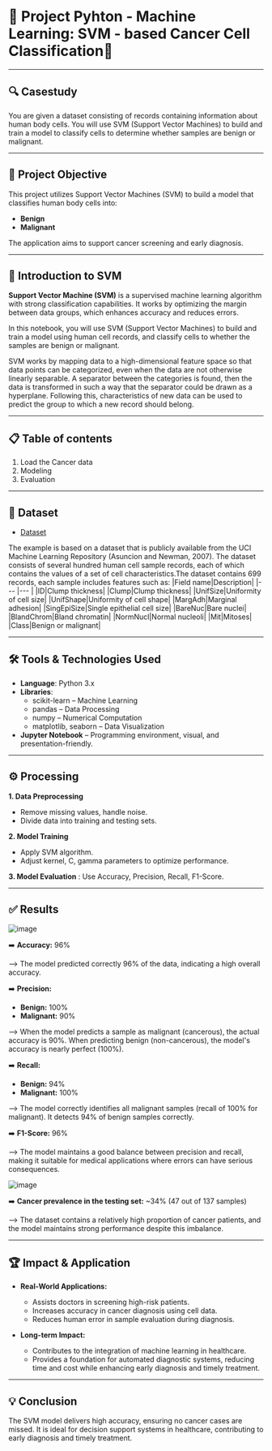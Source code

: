 # 🧬 Project Pyhton - Machine Learning: SVM - based Cancer Cell Classification🧬

---
## 🔍 Casestudy

You are given a dataset consisting of records containing information about human body cells. You will use SVM (Support Vector Machines) to build and train a model to classify cells to determine whether samples are benign or malignant.

--- 

## 🎯 Project Objective  
This project utilizes Support Vector Machines (SVM) to build a model that classifies human body cells into:

- **Benign**  
- **Malignant**  

The application aims to support cancer screening and early diagnosis.

---

## 📃 Introduction to SVM  

**Support Vector Machine (SVM)** is a supervised machine learning algorithm with strong classification capabilities. It works by optimizing the margin between data groups, which enhances accuracy and reduces errors.

In this notebook, you will use SVM (Support Vector Machines) to build and train a model using human cell records, and classify cells to whether the samples are benign or malignant.

SVM works by mapping data to a high-dimensional feature space so that data points can be categorized, even when the data are not otherwise linearly separable. A separator between the categories is found, then the data is transformed in such a way that the separator could be drawn as a hyperplane. Following this, characteristics of new data can be used to predict the group to which a new record should belong.

---
## 📋 Table of contents

1. Load the Cancer data
2. Modeling
3. Evaluation

---
## 📁 Dataset  

- <a href= "https://github.com/TrieuTuanVi/SVM_ALGORITHM/blob/main/knn_data.csv">Dataset</a>

The example is based on a dataset that is publicly available from the UCI Machine Learning Repository (Asuncion and Newman, 2007). The dataset consists of several hundred human cell sample records, each of which contains the values of a set of cell characteristics.The dataset contains 699 records, each sample includes features such as:
|Field name|Description|
|--- |--- |
|ID|Clump thickness|
|Clump|Clump thickness|
|UnifSize|Uniformity of cell size|
|UnifShape|Uniformity of cell shape|
|MargAdh|Marginal adhesion|
|SingEpiSize|Single epithelial cell size|
|BareNuc|Bare nuclei|
|BlandChrom|Bland chromatin|
|NormNucl|Normal nucleoli|
|Mit|Mitoses|
|Class|Benign or malignant|

---

## 🛠️ Tools & Technologies Used  

-  **Language**: Python 3.x  
-  **Libraries**:
    - scikit-learn – Machine Learning
    - pandas – Data Processing
    - numpy – Numerical Computation
    - matplotlib, seaborn – Data Visualization
-  **Jupyter Notebook** – Programming environment, visual, and presentation-friendly.

---
## ⚙️ Processing

**1. Data Preprocessing**
- Remove missing values, handle noise.
- Divide data into training and testing sets.

**2. Model Training**
- Apply SVM algorithm.
- Adjust kernel, C, gamma parameters to optimize performance.

**3. Model Evaluation** : Use Accuracy, Precision, Recall, F1-Score.

---
## ✅ Results 

   ![image](https://github.com/user-attachments/assets/99fc46ab-7566-4f14-afe9-58fd2574ecfd)

➡️ **Accuracy:** 96%
 
 --> The model predicted correctly 96% of the data, indicating a high overall accuracy.

➡️ **Precision:**
  - **Benign:** 100%
  - **Malignant:** 90%
    
-->  When the model predicts a sample as malignant (cancerous), the actual accuracy is 90%. When predicting benign (non-cancerous), the model's accuracy is nearly perfect (100%).

➡️ **Recall:**
  - **Benign:** 94%
  - **Malignant:** 100%
    
--> The model correctly identifies all malignant samples (recall of 100% for malignant). It detects 94% of benign samples correctly.

➡️ **F1-Score:** 96%

 
 --> The model maintains a good balance between precision and recall, making it suitable for medical applications where errors can have serious consequences.

 ![image](https://github.com/user-attachments/assets/bb365345-c793-47ab-8481-fad0c2a63830)

➡️ **Cancer prevalence in the testing set:** ~34% (47 out of 137 samples)

 --> The dataset contains a relatively high proportion of cancer patients, and the model maintains strong performance despite this imbalance.

---
 
## 🏆 Impact & Application

- **Real-World Applications:**
  - Assists doctors in screening high-risk patients.
  - Increases accuracy in cancer diagnosis using cell data.
  - Reduces human error in sample evaluation during diagnosis.

- **Long-term Impact:**
  - Contributes to the integration of machine learning in healthcare.
  - Provides a foundation for automated diagnostic systems, reducing time and cost while enhancing early diagnosis and timely treatment.
 
    
---
## 💡 Conclusion

The SVM model delivers high accuracy, ensuring no cancer cases are missed. It is ideal for decision support systems in healthcare, contributing to early diagnosis and timely treatment.
